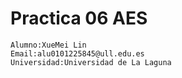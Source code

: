 # Practica 06 AES

```
Alumno:XueMei Lin
Email:alu0101225845@ull.edu.es
Universidad:Universidad de La Laguna
```
